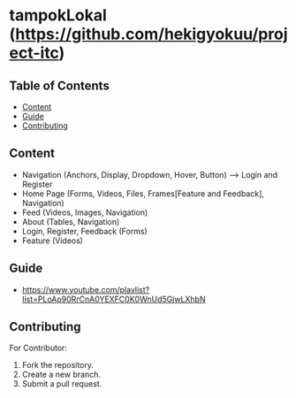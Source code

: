 # tampokLokal (https://github.com/hekigyokuu/project-itc)

## Table of Contents
- [Content](#content)
- [Guide](#guide)
- [Contributing](#contributing)

## Content
- Navigation (Anchors, Display, Dropdown, Hover, Button) --> Login and Register
- Home Page (Forms, Videos, Files, Frames[Feature and Feedback], Navigation)
- Feed (Videos, Images, Navigation)
- About (Tables, Navigation)
- Login, Register, Feedback (Forms)
- Feature (Videos)

## Guide
- https://www.youtube.com/playlist?list=PLoAp90RrCnA0YEXFC0K0WnUd5GjwLXhbN
  
## Contributing
For Contributor:
1. Fork the repository.
2. Create a new branch.
3. Submit a pull request.
